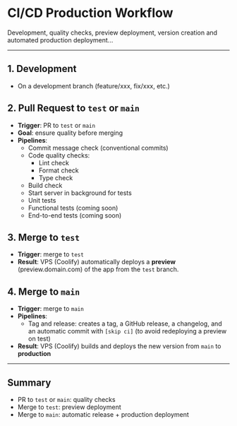# CI/CD Production Workflow

Development, quality checks, preview deployment, version creation and automated production deployment...

---

## 1. Development
- On a development branch (feature/xxx, fix/xxx, etc.)

## 2. Pull Request to `test` or `main`
- **Trigger**: PR to `test` or `main`
- **Goal**: ensure quality before merging
- **Pipelines**:
  - Commit message check (conventional commits)
  - Code quality checks:
    - Lint check
    - Format check
    - Type check
  - Build check
  - Start server in background for tests
  - Unit tests
  - Functional tests (coming soon)
  - End-to-end tests (coming soon)

## 3. Merge to `test`
- **Trigger**: merge to `test`
- **Result**: VPS (Coolify) automatically deploys a **preview** (preview.domain.com) of the app from the `test` branch.

## 4. Merge to `main`
- **Trigger**: merge to `main`
- **Pipelines**:
  - Tag and release: creates a tag, a GitHub release, a changelog, and an automatic commit with `[skip ci]` (to avoid redeploying a preview on test)
- **Result**: VPS (Coolify) builds and deploys the new version from `main` to **production**

---

## Summary
- PR to `test` or `main`: quality checks
- Merge to `test`: preview deployment
- Merge to `main`: automatic release + production deployment
